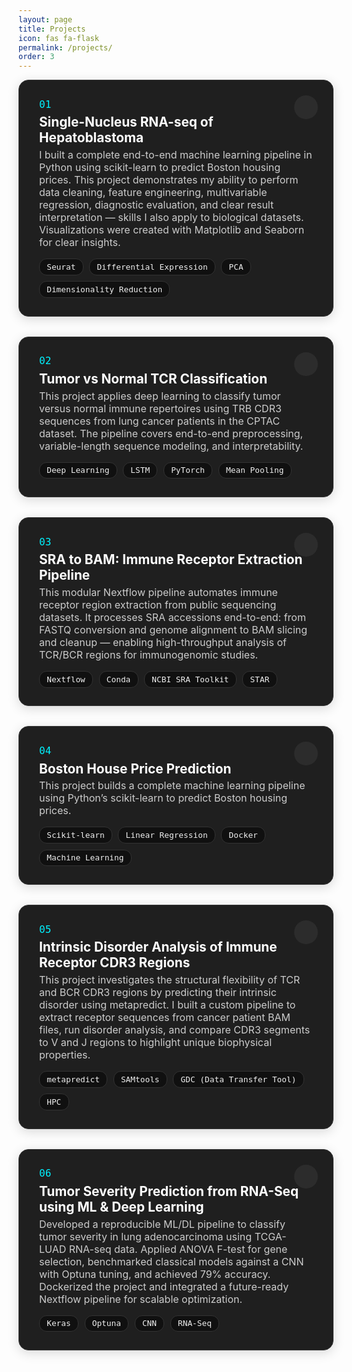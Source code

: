 ```yaml
---
layout: page
title: Projects
icon: fas fa-flask
permalink: /projects/
order: 3
---
```

  
<style>
.project-card {
  position: relative;
  background: #1f1f1f;
  padding: 1.8rem 2rem;
  border-radius: 16px;
  box-shadow: 0 4px 18px rgba(0,0,0,0.15);
  margin-bottom: 2rem;
  transition: transform 0.3s ease;
  border: 1px solid #333;
}

.project-card:hover {
  transform: scale(1.01);
}

.project-number {
  font-family: monospace;
  font-size: 1rem;
  color: #00f2ff;
  margin-bottom: 0.4rem;
}

.project-title {
  font-weight: bold;
  font-size: 1.3rem;
  color: #fff;
  margin-bottom: 0.3rem;
}

.project-description {
  font-size: 1rem;
  color: #ccc;
  margin-bottom: 1rem;
}

.tech-stack {
  display: flex;
  flex-wrap: wrap;
  gap: 0.6rem;
}

.tech-badge {
  background: #101010;
  border: 1px solid #333;
  color: #eee;
  font-size: 0.8rem;
  padding: 0.3rem 0.7rem;
  border-radius: 12px;
  font-family: monospace;
}

.project-link-icon {
  position: absolute;
  top: 1.5rem;
  right: 1.5rem;
  background: #2c2c2c;
  border-radius: 50%;
  width: 38px;
  height: 38px;
  display: flex;
  align-items: center;
  justify-content: center;
  transition: background 0.2s ease;
}

.project-link-icon:hover {
  background: #00f2ff;
}

.project-link-icon i {
  color: white;
  font-size: 1rem;
}
</style>

<!-- Project Card 01 -->
<div class="project-card">
  <div class="project-number">01</div>
  <div class="project-title">Single-Nucleus RNA-seq of Hepatoblastoma</div>
  <div class="project-description">
    I built a complete end-to-end machine learning pipeline in Python using scikit-learn to predict Boston housing prices. This project demonstrates my ability to perform data cleaning, feature engineering, multivariable regression, diagnostic evaluation, and clear result interpretation — skills I also apply to biological datasets. Visualizations were created with Matplotlib and Seaborn for clear insights.
  </div>
  <div class="tech-stack">
    <span class="tech-badge">Seurat</span>
    <span class="tech-badge">Differential Expression</span>
    <span class="tech-badge">PCA</span>
    <span class="tech-badge">Dimensionality Reduction</span>
  </div>
  <a href="/learning-bioinformatics/projects/project-2/" class="project-link-icon" title="Project Details">
    <i class="fas fa-arrow-up-right-from-square"></i>
  </a>
</div>

<!-- Project Card 2 -->
<div class="project-card">
  <div class="project-number">02</div>
  <div class="project-title">Tumor vs Normal TCR Classification</div>
  <div class="project-description">
    This project applies deep learning to classify tumor versus normal immune repertoires using TRB CDR3 sequences from lung cancer patients in the CPTAC dataset. The pipeline covers end-to-end preprocessing, variable-length sequence modeling, and interpretability.
  </div>
  <div class="tech-stack">
    <span class="tech-badge">Deep Learning</span>
    <span class="tech-badge">LSTM</span>
    <span class="tech-badge">PyTorch</span>
    <span class="tech-badge">Mean Pooling</span>
  </div>
  <a href="/learning-bioinformatics/projects/project-3/" class="project-link-icon" title="Project Details">
    <i class="fas fa-arrow-up-right-from-square"></i>
  </a>
</div>

<!-- Project Card 3 -->
<div class="project-card">
  <div class="project-number">03</div>
  <div class="project-title">SRA to BAM: Immune Receptor Extraction Pipeline</div>
  <div class="project-description">
    This modular Nextflow pipeline automates immune receptor region extraction from public sequencing datasets. It processes SRA accessions end-to-end: from FASTQ conversion and genome alignment to BAM slicing and cleanup — enabling high-throughput analysis of TCR/BCR regions for immunogenomic studies.
  </div>
  <div class="tech-stack">
    <span class="tech-badge">Nextflow</span>
    <span class="tech-badge">Conda</span>
    <span class="tech-badge">NCBI SRA Toolkit</span>
    <span class="tech-badge">STAR</span>
  </div>
  <a href="/learning-bioinformatics/projects/project-4/" class="project-link-icon" title="Project Details">
    <i class="fas fa-arrow-up-right-from-square"></i>
  </a>
</div>
<!-- Project Card 4 -->
<div class="project-card">
  <div class="project-number">04</div>
  <div class="project-title">Boston House Price Prediction</div>
  <div class="project-description">
    This project builds a complete machine learning pipeline using Python’s scikit-learn to predict Boston housing prices. 
  </div>
  <div class="tech-stack">
    <span class="tech-badge">Scikit-learn</span>
    <span class="tech-badge">Linear Regression</span>
    <span class="tech-badge">Docker</span>
    <span class="tech-badge">Machine Learning</span>
  </div>
  <a href="/learning-bioinformatics/projects/boston-house/" class="project-link-icon" title="Project Details">
    <i class="fas fa-arrow-up-right-from-square"></i>
  </a>
</div>

<!-- Project Card 5 -->
<div class="project-card">
  <div class="project-number">05</div>
  <div class="project-title">Intrinsic Disorder Analysis of Immune Receptor CDR3 Regions</div>
  <div class="project-description">
    This project investigates the structural flexibility of TCR and BCR CDR3 regions by predicting their intrinsic disorder using metapredict. I built a custom pipeline to extract receptor sequences from cancer patient BAM files, run disorder analysis, and compare CDR3 segments to V and J regions to highlight unique biophysical properties.
  </div>
  <div class="tech-stack">
    <span class="tech-badge">metapredict</span>
    <span class="tech-badge">SAMtools</span>
    <span class="tech-badge">GDC (Data Transfer Tool)</span>
    <span class="tech-badge">HPC</span>
  </div>
  <a href="/learning-bioinformatics/projects/project-4/" class="project-link-icon" title="Project Details">
    <i class="fas fa-arrow-up-right-from-square"></i>
  </a>
</div>

<!-- Project Card 6 -->
<div class="project-card">
  <div class="project-number">06</div>
  <div class="project-title">Tumor Severity Prediction from RNA-Seq using ML & Deep Learning</div>
  <div class="project-description">
    Developed a reproducible ML/DL pipeline to classify tumor severity in lung adenocarcinoma using TCGA-LUAD RNA-seq data. Applied ANOVA F-test for gene selection, benchmarked classical models against a CNN with Optuna tuning, and achieved 79% accuracy. Dockerized the project and integrated a future-ready Nextflow pipeline for scalable optimization.
  </div>
  <div class="tech-stack">
    <span class="tech-badge">Keras</span>
    <span class="tech-badge">Optuna</span>
    <span class="tech-badge">CNN</span>
    <span class="tech-badge">RNA-Seq</span>
  </div>
  <a href="/learning-bioinformatics/projects/project-tumor-severity/" class="project-link-icon" title="Project Details">
    <i class="fas fa-arrow-up-right-from-square"></i>
  </a>
</div>

<!-- Add more cards -->
